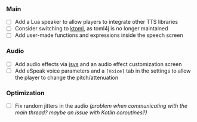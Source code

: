 ### Main
- [ ] Add a Lua speaker to allow players to integrate other TTS libraries
- [ ] Consider switching to [ktoml](https://github.com/orchestr7/ktoml), as toml4j is no longer maintained
- [ ] Add user-made functions and expressions inside the speech screen

### Audio
- [ ] Add audio effects via [jsys](https://github.com/philburk/jsyn) and an audio effect customization screen
- [ ] Add eSpeak voice parameters and a `[Voice]` tab in the settings to allow the player to change the pitch/attenuation

### Optimization
- [ ] Fix random jitters in the audio _(problem when communicating with the main thread? maybe an issue with Kotlin coroutines?)_

